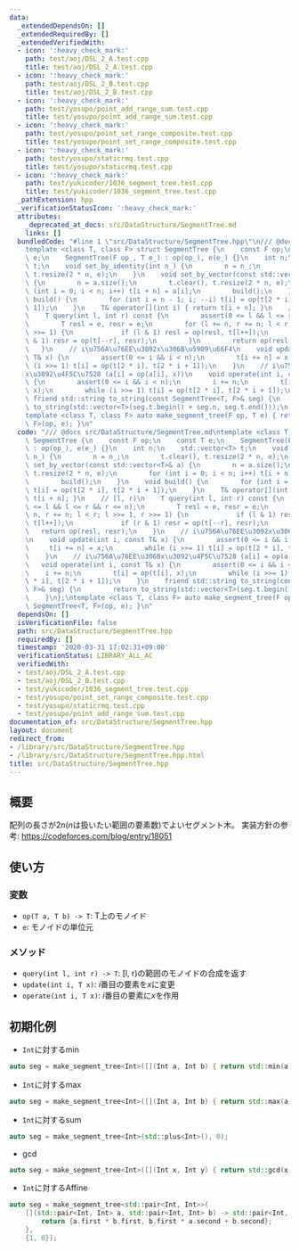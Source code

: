```yaml
---
data:
  _extendedDependsOn: []
  _extendedRequiredBy: []
  _extendedVerifiedWith:
  - icon: ':heavy_check_mark:'
    path: test/aoj/DSL_2_A.test.cpp
    title: test/aoj/DSL_2_A.test.cpp
  - icon: ':heavy_check_mark:'
    path: test/aoj/DSL_2_B.test.cpp
    title: test/aoj/DSL_2_B.test.cpp
  - icon: ':heavy_check_mark:'
    path: test/yosupo/point_add_range_sum.test.cpp
    title: test/yosupo/point_add_range_sum.test.cpp
  - icon: ':heavy_check_mark:'
    path: test/yosupo/point_set_range_composite.test.cpp
    title: test/yosupo/point_set_range_composite.test.cpp
  - icon: ':heavy_check_mark:'
    path: test/yosupo/staticrmq.test.cpp
    title: test/yosupo/staticrmq.test.cpp
  - icon: ':heavy_check_mark:'
    path: test/yukicoder/1036_segment_tree.test.cpp
    title: test/yukicoder/1036_segment_tree.test.cpp
  _pathExtension: hpp
  _verificationStatusIcon: ':heavy_check_mark:'
  attributes:
    _deprecated_at_docs: src/DataStructure/SegmentTree.md
    links: []
  bundledCode: "#line 1 \"src/DataStructure/SegmentTree.hpp\"\n/// @docs src/DataStructure/SegmentTree.md\n\
    template <class T, class F> struct SegmentTree {\n    const F op;\n    const T\
    \ e;\n    SegmentTree(F op_, T e_) : op(op_), e(e_) {}\n    int n;\n    std::vector<T>\
    \ t;\n    void set_by_identity(int n_) {\n        n = n_;\n        t.clear(),\
    \ t.resize(2 * n, e);\n    }\n    void set_by_vector(const std::vector<T>& a)\
    \ {\n        n = a.size();\n        t.clear(), t.resize(2 * n, e);\n        for\
    \ (int i = 0; i < n; i++) t[i + n] = a[i];\n        build();\n    }\n    void\
    \ build() {\n        for (int i = n - 1; i; --i) t[i] = op(t[2 * i], t[2 * i +\
    \ 1]);\n    }\n    T& operator[](int i) { return t[i + n]; }\n    // [l, r)\n\
    \    T query(int l, int r) const {\n        assert(0 <= l && l <= r && r <= n);\n\
    \        T resl = e, resr = e;\n        for (l += n, r += n; l < r; l >>= 1, r\
    \ >>= 1) {\n            if (l & 1) resl = op(resl, t[l++]);\n            if (r\
    \ & 1) resr = op(t[--r], resr);\n        }\n        return op(resl, resr);\n \
    \   }\n    // i\u756A\u76EE\u3092x\u306B\u5909\u66F4\n    void update(int i, const\
    \ T& x) {\n        assert(0 <= i && i < n);\n        t[i += n] = x;\n        while\
    \ (i >>= 1) t[i] = op(t[2 * i], t[2 * i + 1]);\n    }\n    // i\u756A\u76EE\u306B\
    x\u3092\u4F5C\u7528 (a[i] = op(a[i], x))\n    void operate(int i, const T& x)\
    \ {\n        assert(0 <= i && i < n);\n        i += n;\n        t[i] = op(t[i],\
    \ x);\n        while (i >>= 1) t[i] = op(t[2 * i], t[2 * i + 1]);\n    }\n   \
    \ friend std::string to_string(const SegmentTree<T, F>& seg) {\n        return\
    \ to_string(std::vector<T>(seg.t.begin() + seg.n, seg.t.end()));\n    }\n};\n\
    template <class T, class F> auto make_segment_tree(F op, T e) { return SegmentTree<T,\
    \ F>(op, e); }\n"
  code: "/// @docs src/DataStructure/SegmentTree.md\ntemplate <class T, class F> struct\
    \ SegmentTree {\n    const F op;\n    const T e;\n    SegmentTree(F op_, T e_)\
    \ : op(op_), e(e_) {}\n    int n;\n    std::vector<T> t;\n    void set_by_identity(int\
    \ n_) {\n        n = n_;\n        t.clear(), t.resize(2 * n, e);\n    }\n    void\
    \ set_by_vector(const std::vector<T>& a) {\n        n = a.size();\n        t.clear(),\
    \ t.resize(2 * n, e);\n        for (int i = 0; i < n; i++) t[i + n] = a[i];\n\
    \        build();\n    }\n    void build() {\n        for (int i = n - 1; i; --i)\
    \ t[i] = op(t[2 * i], t[2 * i + 1]);\n    }\n    T& operator[](int i) { return\
    \ t[i + n]; }\n    // [l, r)\n    T query(int l, int r) const {\n        assert(0\
    \ <= l && l <= r && r <= n);\n        T resl = e, resr = e;\n        for (l +=\
    \ n, r += n; l < r; l >>= 1, r >>= 1) {\n            if (l & 1) resl = op(resl,\
    \ t[l++]);\n            if (r & 1) resr = op(t[--r], resr);\n        }\n     \
    \   return op(resl, resr);\n    }\n    // i\u756A\u76EE\u3092x\u306B\u5909\u66F4\
    \n    void update(int i, const T& x) {\n        assert(0 <= i && i < n);\n   \
    \     t[i += n] = x;\n        while (i >>= 1) t[i] = op(t[2 * i], t[2 * i + 1]);\n\
    \    }\n    // i\u756A\u76EE\u306Bx\u3092\u4F5C\u7528 (a[i] = op(a[i], x))\n \
    \   void operate(int i, const T& x) {\n        assert(0 <= i && i < n);\n    \
    \    i += n;\n        t[i] = op(t[i], x);\n        while (i >>= 1) t[i] = op(t[2\
    \ * i], t[2 * i + 1]);\n    }\n    friend std::string to_string(const SegmentTree<T,\
    \ F>& seg) {\n        return to_string(std::vector<T>(seg.t.begin() + seg.n, seg.t.end()));\n\
    \    }\n};\ntemplate <class T, class F> auto make_segment_tree(F op, T e) { return\
    \ SegmentTree<T, F>(op, e); }\n"
  dependsOn: []
  isVerificationFile: false
  path: src/DataStructure/SegmentTree.hpp
  requiredBy: []
  timestamp: '2020-03-31 17:02:31+09:00'
  verificationStatus: LIBRARY_ALL_AC
  verifiedWith:
  - test/aoj/DSL_2_A.test.cpp
  - test/aoj/DSL_2_B.test.cpp
  - test/yukicoder/1036_segment_tree.test.cpp
  - test/yosupo/point_set_range_composite.test.cpp
  - test/yosupo/staticrmq.test.cpp
  - test/yosupo/point_add_range_sum.test.cpp
documentation_of: src/DataStructure/SegmentTree.hpp
layout: document
redirect_from:
- /library/src/DataStructure/SegmentTree.hpp
- /library/src/DataStructure/SegmentTree.hpp.html
title: src/DataStructure/SegmentTree.hpp
---
```

## 概要
配列の長さが$2n$($n$は扱いたい範囲の要素数)でよいセグメント木。
実装方針の参考: https://codeforces.com/blog/entry/18051

## 使い方
### 変数
- `op(T a, T b) -> T`: T上のモノイド
- `e`: モノイドの単位元

### メソッド
- `query(int l, int r) -> T`: [l, r)の範囲のモノイドの合成を返す
- `update(int i, T x)`: $i$番目の要素を$x$に変更
- `operate(int i, T x)`: $i$番目の要素に$x$を作用

## 初期化例
- `Int`に対するmin
```cpp
auto seg = make_segment_tree<Int>([](Int a, Int b) { return std::min(a, b); }, 1e18);
```

- `Int`に対するmax
```cpp
auto seg = make_segment_tree<Int>([](Int a, Int b) { return std::max(a, b); }, -1e18);
```

- `Int`に対するsum
```cpp
auto seg = make_segment_tree<Int>(std::plus<Int>(), 0);
```

- gcd
```cpp
auto seg = make_segment_tree<Int>([](Int x, Int y) { return std::gcd(x, y); }, 0);
```

- `Int`に対するAffine
```cpp
auto seg = make_segment_tree<std::pair<Int, Int>>(
    [](std::pair<Int, Int> a, std::pair<Int, Int> b) -> std::pair<Int, Int> {
        return {a.first * b.first, b.first * a.second + b.second};
    },
    {1, 0});
```